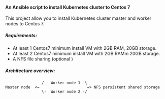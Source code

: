 #### An Ansible script to install Kubernetes cluster to Centos 7

This project allow you to install Kubernetes cluster master and worker nodes to Centos 7.

##### Requirements:
* At least 1 Centos7 minimum install VM with 2GB RAM, 20GB storage.
* At least 2 Centos7 minimum install VM with 2GB RAMm 20GB storage.
* A NFS file sharing (optional )

##### Architecture overview:

```
                / - Worker node 1 -\
Master node  <=                     => NFS persistent shared storage 
                \-  Worker node 2 -/

```

